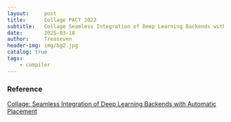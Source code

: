 ```yaml
---
layout:     post
title:      Collage PACT 2022
subtitle:   Collage Seamless Integration of Deep Learning Backends with Automatic Placement
date:       2025-03-18
author:     Treaseven
header-img: img/bg2.jpg
catalog: true
tags:
    - compiler
---
```




### Reference
[Collage: Seamless Integration of Deep Learning Backends with Automatic Placement](https://dl.acm.org/doi/pdf/10.1145/3559009.3569651)